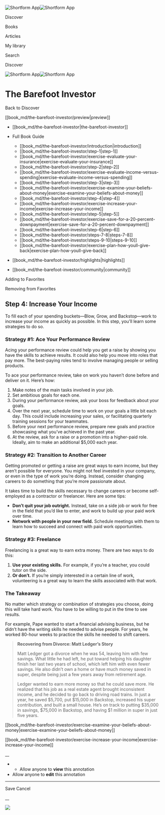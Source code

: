 ![Shortform App](/img/logo.36a2399e.svg)![Shortform App](/img/logo-dark.70c1b072.svg)

Discover

Books

Articles

My library

Search

Discover

![Shortform App](/img/logo.36a2399e.svg)![Shortform App](/img/logo-dark.70c1b072.svg)

# The Barefoot Investor

Back to Discover

[[book_md/the-barefoot-investor/preview|preview]]

  * [[book_md/the-barefoot-investor|the-barefoot-investor]]
  * Full Book Guide

    * [[book_md/the-barefoot-investor/introduction|introduction]]
    * [[book_md/the-barefoot-investor/step-1|step-1]]
    * [[book_md/the-barefoot-investor/exercise-evaluate-your-insurance|exercise-evaluate-your-insurance]]
    * [[book_md/the-barefoot-investor/step-2|step-2]]
    * [[book_md/the-barefoot-investor/exercise-evaluate-income-versus-spending|exercise-evaluate-income-versus-spending]]
    * [[book_md/the-barefoot-investor/step-3|step-3]]
    * [[book_md/the-barefoot-investor/exercise-examine-your-beliefs-about-money|exercise-examine-your-beliefs-about-money]]
    * [[book_md/the-barefoot-investor/step-4|step-4]]
    * [[book_md/the-barefoot-investor/exercise-increase-your-income|exercise-increase-your-income]]
    * [[book_md/the-barefoot-investor/step-5|step-5]]
    * [[book_md/the-barefoot-investor/exercise-save-for-a-20-percent-downpayment|exercise-save-for-a-20-percent-downpayment]]
    * [[book_md/the-barefoot-investor/step-6|step-6]]
    * [[book_md/the-barefoot-investor/steps-7-8|steps-7-8]]
    * [[book_md/the-barefoot-investor/steps-9-10|steps-9-10]]
    * [[book_md/the-barefoot-investor/exercise-plan-how-youll-give-back|exercise-plan-how-youll-give-back]]
  * [[book_md/the-barefoot-investor/highlights|highlights]]
  * [[book_md/the-barefoot-investor/community|community]]



Adding to Favorites 

Removing from Favorites 

## Step 4: Increase Your Income

To fill each of your spending buckets—Blow, Grow, and Backstop—work to increase your income as quickly as possible. In this step, you’ll learn some strategies to do so.

### Strategy #1: Ace Your Performance Review

Acing your performance review could help you get a raise by showing you have the skills to achieve results. It could also help you move into roles that pay more. The best-paying roles tend to involve managing people or selling products.

To ace your performance review, take on work you haven’t done before and deliver on it. Here’s how:

  1. Make notes of the main tasks involved in your job. 
  2. Set ambitious goals for each one.
  3. During your performance review, ask your boss for feedback about your goals.
  4. Over the next year, schedule time to work on your goals a little bit each day. This could include increasing your sales, or facilitating quarterly training sessions for your teammates.
  5. Before your next performance review, prepare new goals and practice showcasing what you’ve achieved in the past year.
  6. At the review, ask for a raise or a promotion into a higher-paid role. Ideally, aim to make an additional $5,000 each year.



### Strategy #2: Transition to Another Career

Getting promoted or getting a raise are great ways to earn income, but they aren’t possible for everyone. You might not feel invested in your company, or even in the type of work you’re doing. Instead, consider changing careers to do something that you’re more passionate about.

It takes time to build the skills necessary to change careers or become self-employed as a contractor or freelancer. Here are some tips:

  * **Don’t quit your job outright.** Instead, take on a side job or work for free in the field that you’d like to enter, and work to build up your paid work over time.
  * **Network with people in your new field.** Schedule meetings with them to learn how to succeed and connect with paid work opportunities.



### Strategy #3: Freelance

Freelancing is a great way to earn extra money. There are two ways to do this:

  1. **Use your existing skills.** For example, if you’re a teacher, you could tutor on the side.
  2. **Or don’t.** If you’re simply interested in a certain line of work, volunteering is a great way to learn the skills associated with that work.



### The Takeaway

No matter which strategy or combination of strategies you choose, doing this will take hard work. You have to be willing to put in the time to see results.

For example, Pape wanted to start a financial advising business, but he didn’t have the writing skills he needed to advise people. For years, he worked 80-hour weeks to practice the skills he needed to shift careers.

> **Recovering from Divorce: Matt Ledger’s Story**
> 
> Matt Ledger got a divorce when he was 54, leaving him with few savings. What little he had left, he put toward helping his daughter finish her last two years of school, which left him with even fewer savings. He also didn’t own a home or have much money saved in super, despite being just a few years away from retirement age.
> 
> Ledger wanted to earn more money so that he could save more. He realized that his job as a real estate agent brought inconsistent income, and he decided to go back to driving road trains. In just a year, he saved $5,700, put $15,000 in Backstop, increased his super contribution, and built a small house. He’s on track to putting $35,000 in savings, $75,000 in Backstop, and having $1 million in super in just five years.

[[book_md/the-barefoot-investor/exercise-examine-your-beliefs-about-money|exercise-examine-your-beliefs-about-money]]

[[book_md/the-barefoot-investor/exercise-increase-your-income|exercise-increase-your-income]]

__

  *   * Allow anyone to **view** this annotation
  * Allow anyone to **edit** this annotation



* * *

Save Cancel

__




![](https://bat.bing.com/action/0?ti=56018282&Ver=2&mid=737aaef8-da7a-4948-9a0d-eabcf5bd8457&sid=1711133063fa11eebdec89a8b8ae3bbc&vid=171147a063fa11eea7440fcfeb230d96&vids=0&msclkid=N&pi=0&lg=en-US&sw=800&sh=600&sc=24&nwd=1&tl=Shortform%20%7C%20The%20Barefoot%20Investor&p=https%3A%2F%2Fwww.shortform.com%2Fapp%2Fbook%2Fthe-barefoot-investor%2Fstep-4&r=&lt=413&evt=pageLoad&sv=1&rn=135717)
